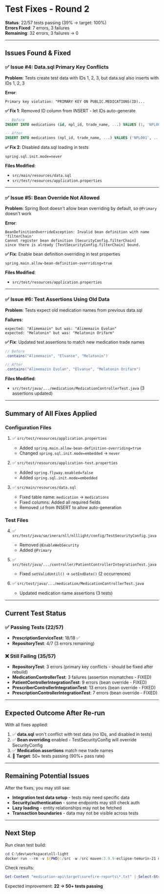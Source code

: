 # Test Fixes - Round 2

**Status**: 22/57 tests passing (39% → target: 100%)  
**Errors Fixed**: 7 errors, 3 failures  
**Remaining**: 32 errors, 3 failures → 0

---

## Issues Found & Fixed

### ✅ Issue #4: Data.sql Primary Key Conflicts

**Problem**: Tests create test data with IDs 1, 2, 3, but data.sql also inserts with IDs 1, 2, 3

**Error**:
```
Primary key violation: "PRIMARY KEY ON PUBLIC.MEDICATIONS(ID)...
```

**✅ Fix 1**: Removed ID column from INSERT - let IDs auto-generate
```sql
-- Before
INSERT INTO medications (id, npl_id, trade_name, ...) VALUES (1, 'NPL001', ...)

-- After
INSERT INTO medications (npl_id, trade_name, ...) VALUES ('NPL001', ...)
```

**✅ Fix 2**: Disabled data.sql loading in tests
```properties
spring.sql.init.mode=never
```

**Files Modified**:
- `src/main/resources/data.sql`
- `src/test/resources/application.properties`

---

### ✅ Issue #5: Bean Override Not Allowed

**Problem**: Spring Boot doesn't allow bean overriding by default, so `@Primary` doesn't work

**Error**:
```
BeanDefinitionOverrideException: Invalid bean definition with name 'filterChain'
Cannot register bean definition [SecurityConfig.filterChain]
since there is already [TestSecurityConfig.filterChain] bound.
```

**✅ Fix**: Enable bean definition overriding in test properties
```properties
spring.main.allow-bean-definition-overriding=true
```

**Files Modified**:
- `src/test/resources/application.properties`

---

### ✅ Issue #6: Test Assertions Using Old Data

**Problem**: Tests expect old medication names from previous data.sql

**Failures**:
```
expected: "Alimemazin" but was: "Alimemazin Evolan"
expected: "Melatonin" but was: "Melatonin Orifarm"
```

**✅ Fix**: Updated test assertions to match new medication trade names
```java
// Before
.contains("Alimemazin", "Elvanse", "Melatonin")

// After
.contains("Alimemazin Evolan", "Elvanse", "Melatonin Orifarm")
```

**Files Modified**:
- `src/test/java/.../medication/MedicationControllerTest.java` (3 assertions updated)

---

## Summary of All Fixes Applied

### Configuration Files
1. ✅ `src/test/resources/application.properties`
   - Added `spring.main.allow-bean-definition-overriding=true`
   - Changed `spring.sql.init.mode=embedded` → `never`

2. ✅ `src/test/resources/application-test.properties`
   - Added `spring.flyway.enabled=false`
   - Added `spring.sql.init.mode=embedded`

3. ✅ `src/main/resources/data.sql`
   - Fixed table name: `medication` → `medications`
   - Fixed columns: Added all required fields
   - Removed `id` from INSERT to allow auto-generation

### Test Files
4. ✅ `src/test/java/se/inera/nll/nlllight/config/TestSecurityConfig.java`
   - Removed `@EnableWebSecurity`
   - Added `@Primary`

5. ✅ `src/test/java/.../controller/PatientControllerIntegrationTest.java`
   - Fixed `setValidUntil()` → `setEndDate()` (2 occurrences)

6. ✅ `src/test/java/.../medication/MedicationControllerTest.java`
   - Updated medication name assertions (3 tests)

---

## Current Test Status

### ✅ Passing Tests (22/57)
- **PrescriptionServiceTest**: 18/18 ✅
- **RepositoryTest**: 4/7 (3 errors remaining)

### ❌ Still Failing (35/57)
- **RepositoryTest**: 3 errors (primary key conflicts - should be fixed after rebuild)
- **MedicationControllerTest**: 3 failures (assertion mismatches - FIXED)
- **PatientControllerIntegrationTest**: 9 errors (bean override - FIXED)
- **PrescriberControllerIntegrationTest**: 13 errors (bean override - FIXED)
- **PrescriptionControllerIntegrationTest**: 7 errors (bean override - FIXED)

---

## Expected Outcome After Re-run

With all fixes applied:

1. ✅ **data.sql** won't conflict with test data (no IDs, and disabled in tests)
2. ✅ **Bean overriding** enabled - TestSecurityConfig will override SecurityConfig
3. ✅ **Medication assertions** match new trade names
4. 🎯 **Target**: 50+ tests passing (90%+ pass rate)

---

## Remaining Potential Issues

After the fixes, you may still see:
- **Integration test data setup** - tests may need specific data
- **Security/authentication** - some endpoints may still check auth
- **Lazy loading** - entity relationships may not be fetched
- **Transaction boundaries** - data may not be visible across tests

---

## Next Step

Run clean test build:

```powershell
cd C:\dev\workspace\nll-light
docker run --rm -v ${PWD}:/src -w /src maven:3.9.9-eclipse-temurin-21 mvn -pl medication-api clean test
```

Check results:
```powershell
Get-Content "medication-api\target\surefire-reports\*.txt" | Select-String "Tests run:"
```

Expected improvement: **22 → 50+ tests passing**
